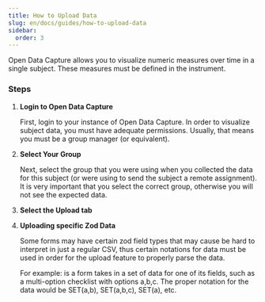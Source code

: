 ```yaml
---
title: How to Upload Data
slug: en/docs/guides/how-to-upload-data
sidebar:
  order: 3
---
```


Open Data Capture allows you to visualize numeric measures over time in a single subject. These measures must be defined in the instrument.

### Steps

<Steps>

1.  **Login to Open Data Capture**

    First, login to your instance of Open Data Capture. In order to visualize subject data, you must have adequate permissions. Usually, that means you must be a group manager (or equivalent).

2.  **Select Your Group**

    Next, select the group that you were using when you collected the data for this subject
    (or were using to send the subject a remote assignment). It is very important that
    you select the correct group, otherwise you will not see the expected data.

3.  **Select the Upload tab**

4.  **Uploading specific Zod Data**

    Some forms may have certain zod field types that may cause be hard to interpret in just a regular CSV, thus certain notations for data must be used in order for the upload feature to properly parse the data.

    For example: is a form takes in a set of data for one of its fields, such as a multi-option checklist with options a,b,c. The proper notation for the data would be SET(a,b), SET(a,b,c), SET(a), etc.

</Steps>
